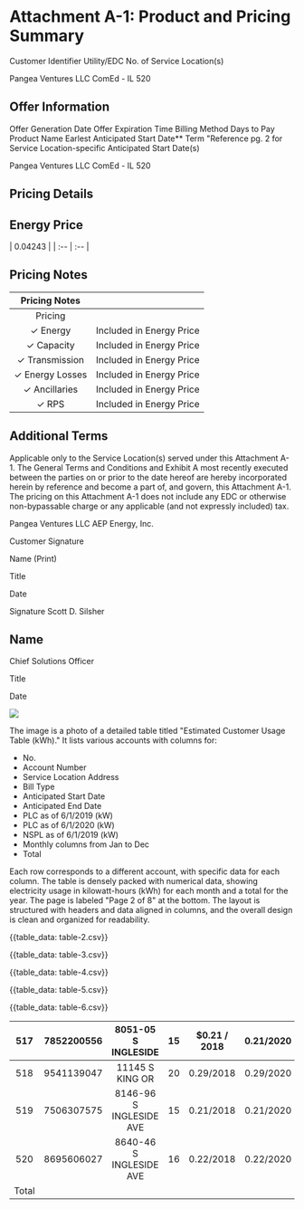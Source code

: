 # Attachment A-1: Product and Pricing Summary 

Customer Identifier
Utility/EDC
No. of Service Location(s)

Pangea Ventures LLC
ComEd - IL
520

## Offer Information

Offer Generation Date
Offer Expiration Time
Billing Method
Days to Pay
Product Name
Earlest Anticipated Start Date**
Term
"Reference pg. 2 for Service Location-specific Anticipated Start Date(s)

Pangea Ventures LLC
ComEd - IL
520

## Pricing Details

## Energy Price

| 0.04243 |
| :-- | :-- |

## Pricing Notes

| Pricing Notes |  |
| :--: | :--: |
| Pricing |  |
| $\checkmark$ Energy | Included in Energy Price |
| $\checkmark$ Capacity | Included in Energy Price |
| $\checkmark$ Transmission | Included in Energy Price |
| $\checkmark$ Energy Losses | Included in Energy Price |
| $\checkmark$ Ancillaries | Included in Energy Price |
| $\checkmark$ RPS | Included in Energy Price |

## Additional Terms

Applicable only to the Service Location(s) served under this Attachment A-1.
The General Terms and Conditions and Exhibit A most recently executed between the parties on or prior to the date hereof are hereby incorporated herein by reference and become a part of, and govern, this Attachment A-1. The pricing on this Attachment A-1 does not include any EDC or otherwise non-bypassable charge or any applicable (and not expressly included) tax.

Pangea Ventures LLC
AEP Energy, Inc.

Customer Signature

Name (Print)

Title

Date

Signature
Scott D. Silsher

## Name

Chief Solutions Officer

Title

Date

![](images/img-0.jpeg)

The image is a photo of a detailed table titled "Estimated Customer Usage Table (kWh)." It lists various accounts with columns for:

- No.
- Account Number
- Service Location Address
- Bill Type
- Anticipated Start Date
- Anticipated End Date
- PLC as of 6/1/2019 (kW)
- PLC as of 6/1/2020 (kW)
- NSPL as of 6/1/2019 (kW)
- Monthly columns from Jan to Dec
- Total

Each row corresponds to a different account, with specific data for each column. The table is densely packed with numerical data, showing electricity usage in kilowatt-hours (kWh) for each month and a total for the year. The page is labeled "Page 2 of 8" at the bottom. The layout is structured with headers and data aligned in columns, and the overall design is clean and organized for readability.

{{table_data: table-2.csv}}

{{table_data: table-3.csv}}

{{table_data: table-4.csv}}

{{table_data: table-5.csv}}

{{table_data: table-6.csv}}

| 517 | 7852200556 | 8051-05 S INGLESIDE | 15 | $0.21 / 2018 | $0.21 / 2020$ | 0.5383 | 0.44 | 0.86 | 681 | 635 | 617 | 566 | 569 | 550 | 560 | 574 | 523 | 597 | 625 | 663 | 7,158 |
| :--: | :--: | :--: | :--: | :--: | :--: | :--: | :--: | :--: | :--: | :--: | :--: | :--: | :--: | :--: | :--: | :--: | :--: | :--: | :--: | :--: | :--: |
| 518 | 9541139047 | 11145 S KING OR | 20 | $0.29 / 2018$ | $0.29 / 2020$ | 0.2712 | 0.497 | 0.54 | 500 | 387 | 265 | 411 | 343 | 350 | 372 | 424 | 376 | 303 | 198 | 325 | 4,254 |
| 519 | 7506307575 | 8146-96 S INGLESIDE AVE | 15 | $0.21 / 2018$ | $0.21 / 2020$ | 1.5423 | 1.344 | 1.47 | 1.929 | 1,948 | 1,804 | 1,806 | 1,455 | 1,234 | 1,219 | 1,273 | 1,241 | 1,548 | 1,731 | 1,856 | 18,847 |
| 520 | 8695606027 | 8640-46 S INGLESIDE AVE | 16 | $0.22 / 2018$ | $0.22 / 2020$ | 0.0887 | 0.117 | 0.12 | 299 | 366 | 633 | 492 | 364 | 229 | 142 | 134 | 136 | 197 | 237 | 285 | 3,514 |
| Total |  |  |  |  |  |  |  | 1,086,241 | 1,069,283 | 1,018,880 | 923,302 | 558,706 | 433,262 | 427,982 | 438,717 | 394,645 | 497,018 | 782,911 | 1,017,777 | 8,558,703 |
